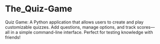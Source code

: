 # The_Quiz-Game
Quiz Game: A Python application that allows users to create and play customizable quizzes. Add questions, manage options, and track scores—all in a simple command-line interface. Perfect for testing knowledge with friends!

